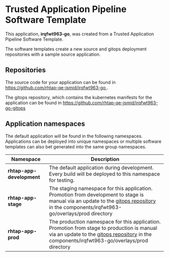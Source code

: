 # Trusted Application Pipeline Software Template

This application, **irqfwt963-go**, was created from a Trusted Application Pipeline Software Template.

The software templates create a new source and gitops deployment repositories with a sample source application. 

## Repositories

The source code for your application can be found in [https://github.com/rhtap-qe-jsmid/irqfwt963-go ](https://github.com/rhtap-qe-jsmid/irqfwt963-go ).
 
The gitops repository, which contains the kubernetes manifests for the application can be found in 
[https://github.com/rhtap-qe-jsmid/irqfwt963-go-gitops ](https://github.com/rhtap-qe-jsmid/irqfwt963-go-gitops ) 

## Application namespaces 

The default application will be found in the following namespaces. Applications can be deployed into unique namespaces or multiple software templates can also bet generated into the same group namespaces.  

|  Namespace   |  Description   |  
| -------- | -------- |   
| **rhtap-app-development** | The default application during development. Every build will be deployed to this namespace for testing. | 
| **rhtap-app-stage** | The staging namespace for this application. Promotion from development to stage is manual via an update to the [gitops repository](https://github.com/rhtap-qe-jsmid/irqfwt963-go-gitops ) in the components/irqfwt963-go/overlays/prod directory |  
| **rhtap-app-prod** | The production namespace for this application. Promotion from stage to production is manual via an update to the [gitops repository](https://github.com/rhtap-qe-jsmid/irqfwt963-go-gitops ) in the components/irqfwt963-go/overlays/prod directory | 